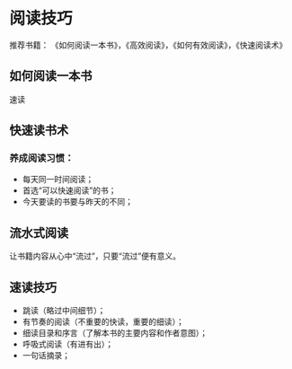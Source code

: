 # 阅读技巧

推荐书籍：
《如何阅读一本书》，《高效阅读》，《如何有效阅读》，《快速阅读术》



## 如何阅读一本书

速读



## 快速读书术

### 养成阅读习惯：

* 每天同一时间阅读；
* 首选“可以快速阅读”的书；
* 今天要读的书要与昨天的不同；

## 流水式阅读

让书籍内容从心中“流过”，只要“流过”便有意义。

## 速读技巧

* 跳读（略过中间细节）；
* 有节奏的阅读（不重要的快读，重要的细读）；
* 细读目录和序言（了解本书的主要内容和作者意图）；
* 呼吸式阅读（有进有出）；
* 一句话摘录；
